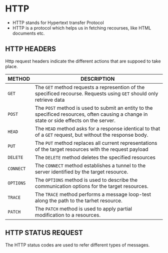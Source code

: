 # HTTP
* HTTP stands for Hypertext transfer Protocol
* HTTP is a protocol which helps us in fetching recourses, like HTML documents etc.


## HTTP HEADERS
Http request headers indicate the different actions that are suppoed to take place.

| METHOD | DESCRIPTION |
| --- | --- |
| `GET` | The `GET` method requests a represention of the specificed recourse. Requests using `GET` should only retrieve data | 
| `POST` | The `POST` method is used to submit an entity to the specificed resources, often causing a change in state or side effects on the server. |
| `HEAD` | The `HEAD` method asks for a response identical to that of a `GET` request, but without the response body. |
| `PUT` | The `PUT` method replaces all current representations of the target resources with the request payload |
| `DELETE` | The `DELETE` method deletes the specified resources |
| `CONNECT` | The `CONNECT` method establishes a tunnel to the server identified by the target resource. |
| `OPTIONS` | The `OPTIONS` method is used to describe the communication options for the target resources. | 
| `TRACE` | The `TRACE` method performs a message loop-test along the path to the tarhet resource. |
| `PATCH` | The `PATCH` method is used to apply partial modification to a resources. |

## HTTP STATUS REQUEST
The HTTP status codes are used to refer different types of messages.
